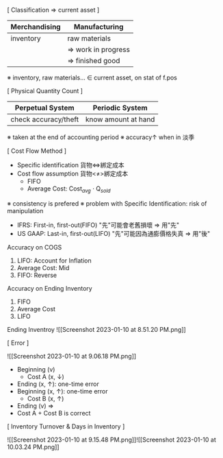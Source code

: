 
[ Classification => current asset ]

| Merchandising | Manufacturing       |
| ------------- | ------------------- |
| inventory     | raw materials       |
|               | => work in progress |
|               | => finished good                    |

※ inventory, raw materials...
  $\in$ current asset, on stat of f.pos


[ Physical Quantity Count ]

| Perpetual System     | Periodic System     |
| -------------------- | ------------------- |
| check accuracy/theft | know amount at hand |

※ taken at the end of accounting period
※ accuracy↑ when in 淡季


[ Cost Flow Method ]

- Specific identification  貨物<=>綁定成本
- Cost flow assumption     貨物<≠>綁定成本
	- FIFO
	- Average Cost: Cost$_{avg}$ $\cdot$ Q$_{sold}$

※ consistency is prefered
※ problem with
  Specific Identification: 
         risk of manipulation

- IFRS: First-in, first-out(FIFO)
        "先"可能會老舊損壞 => 用"先"
- US GAAP: Last-in, first-out(LIFO)
        "先"可能因為通膨價格失真 => 用"後"

Accuracy on COGS
1. LIFO:          Account for Inflation
2. Average Cost:  Mid
3. FIFO:          Reverse

Accuracy on Ending Inventory
1. FIFO
2. Average Cost
3. LIFO

Ending Inventroy
![[Screenshot 2023-01-10 at 8.51.20 PM.png]]


[ Error ]

![[Screenshot 2023-01-10 at 9.06.18 PM.png]]
- Beginning (v)
	- Cost A (x, ↓)
- Ending (x, ↑):     one-time error
- Beginning (x, ↑):  one-time error
	- Cost B (x, ↑)
- Ending (v)
=> 
- Cost A + Cost B is correct



[ Inventory Turnover & Days in Inventory ]

![[Screenshot 2023-01-10 at 9.15.48 PM.png]]![[Screenshot 2023-01-10 at 10.03.24 PM.png]]
